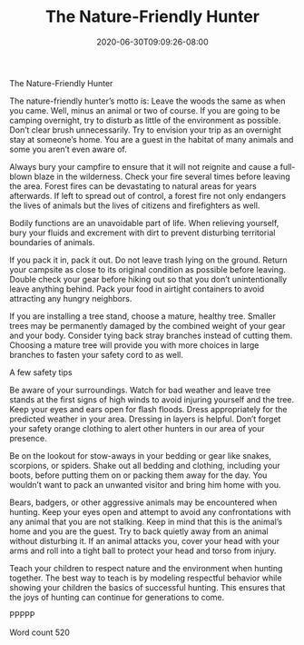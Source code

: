 ﻿---
title: "The Nature-Friendly Hunter"
date: 2020-06-30T09:09:26-08:00
description: "Hunting Tips for Web Success"
featured_image: "/images/Hunting.jpg"
tags: ["Hunting"]
---

The Nature-Friendly Hunter

The nature-friendly hunter’s motto is: Leave the woods the same as when you came.  Well, minus an animal or two of course.  If you are going to be camping overnight, try to disturb as little of the environment as possible.  Don’t clear brush unnecessarily.  Try to envision your trip as an overnight stay at someone’s home.  You are a guest in the habitat of many animals and some you aren’t even aware of.  

Always bury your campfire to ensure that it will not reignite and cause a full-blown blaze in the wilderness. Check your fire several times before leaving the area.  Forest fires can be devastating to natural areas for years afterwards.  If left to spread out of control, a forest fire not only endangers the lives of animals but the lives of citizens and firefighters as well.  

Bodily functions are an unavoidable part of life.  When relieving yourself, bury your fluids and excrement with dirt to prevent disturbing territorial boundaries of animals.

If you pack it in, pack it out.  Do not leave trash lying on the ground.  Return your campsite as close to its original condition as possible before leaving.  Double check your gear before hiking out so that you don’t unintentionally leave anything behind.  Pack your food in airtight containers to avoid attracting any hungry neighbors.

If you are installing a tree stand, choose a mature, healthy tree.  Smaller trees may be permanently damaged by the combined weight of your gear and your body.  Consider tying back stray branches instead of cutting them. Choosing a mature tree will provide you with more choices in large branches to fasten your safety cord to as well.

A few safety tips

Be aware of your surroundings.  Watch for bad weather and leave tree stands at the first signs of high winds to avoid injuring yourself and the tree.  Keep your eyes and ears open for flash floods. Dress appropriately for the predicted weather in your area.   Dressing in layers is helpful. Don’t forget your safety orange clothing to alert other hunters in our area of your presence.  

Be on the lookout for stow-aways in your bedding or gear like snakes, scorpions, or spiders.  Shake out all bedding and clothing, including your boots, before putting them on or packing them away for the day.  You wouldn’t want to pack an unwanted visitor and bring him home with you.

Bears, badgers, or other aggressive animals may be encountered when hunting.  Keep your eyes open and attempt to avoid any confrontations with any animal that you are not stalking.  Keep in mind that this is the animal’s home and you are the guest.  Try to back quietly away from an animal without disturbing it.  If an animal attacks you, cover your head with your arms and roll into a tight ball to protect your head and torso from injury.

Teach your children to respect nature and the environment when hunting together.  The best way to teach is by modeling respectful behavior while showing your children the basics of successful hunting.  This ensures that the joys of hunting can continue for generations to come.  

PPPPP

Word count 520

